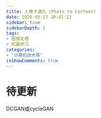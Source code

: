 ```yaml
---
title: 人像卡通化 (Photo to Cartoon)
date: 2020-05-13 20:41:12
sidebar: true
sidebarDepth: 5
tags: 
- 图像处理
- 机器学习
categories:
- "计算机技术等"
isShowComments: true
---
```


# 待更新
DCGAN或cycleGAN